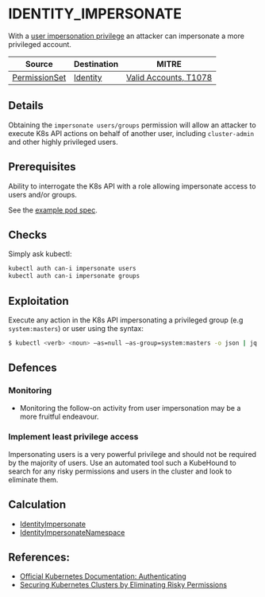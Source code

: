 <!--
id: IDENTITY_IMPERSONATE
name: "Impersonate user/group"
mitreAttackTechnique: T1078 - Valid Accounts
mitreAttackTactic: TA0004 - Privilege escalation
-->

# IDENTITY_IMPERSONATE

With a [user impersonation privilege](https://kubernetes.io/docs/reference/access-authn-authz/authentication/#user-impersonation) an attacker can impersonate a more privileged account.

| Source                                    | Destination                           | MITRE                            |
| ----------------------------------------- | ------------------------------------- |----------------------------------|
| [PermissionSet](../vertices/PERMISSIONSET.md)  | [Identity](../vertices/IDENTITY.md) | [Valid Accounts, T1078](https://attack.mitre.org/techniques/T1078/) |

## Details

Obtaining the `impersonate users/groups` permission will allow an attacker to execute K8s API actions on behalf of another user, including `cluster-admin` and other highly privileged users.

## Prerequisites

Ability to interrogate the K8s API with a role allowing impersonate access to users and/or groups.

See the [example pod spec](../../test/setup/test-cluster/attacks/IDENTITY_IMPERSONATE.yaml).

## Checks

Simply ask kubectl:

```bash
kubectl auth can-i impersonate users
kubectl auth can-i impersonate groups
```

## Exploitation

Execute any action in the K8s API impersonating a privileged group (e.g `system:masters`) or user using the syntax:

```bash
$ kubectl <verb> <noun> –as=null –as-group=system:masters -o json | jq
```

## Defences

### Monitoring

+ Monitoring the follow-on activity from user impersonation may be a more fruitful endeavour.

### Implement least privilege access

Impersonating users is a very powerful privilege and should not be required by the majority of users. Use an automated tool such a KubeHound to search for any risky permissions and users in the cluster and look to eliminate them.

## Calculation

+ [IdentityImpersonate](../../pkg/kubehound/graph/edge/identity_impersonate.go)
+ [IdentityImpersonateNamespace](../../pkg/kubehound/graph/edge/identity_impersonate_namespace.go)

## References:

+ [Official Kubernetes Documentation: Authenticating](https://kubernetes.io/docs/reference/access-authn-authz/authentication/#user-impersonation)
+ [Securing Kubernetes Clusters by Eliminating Risky Permissions](https://www.cyberark.com/resources/threat-research-blog/securing-kubernetes-clusters-by-eliminating-risky-permissions)
